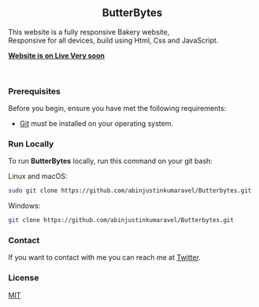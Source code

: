 <div aling="center">
  <h2 align="center">ButterBytes</h2>

  This website is a fully responsive Bakery website, <br />Responsive for all devices, build using Html, Css and JavaScript.

  <a href=""><strong>Website is on Live Very soon </strong></a>

</div>

<br />

### Prerequisites

Before you begin, ensure you have met the following requirements:

* [Git](https://git-scm.com/downloads "Download Git") must be installed on your operating system.

### Run Locally

To run **ButterBytes** locally, run this command on your git bash:

Linux and macOS:

```bash
sudo git clone https://github.com/abinjustinkumaravel/Butterbytes.git
```

Windows:

```bash
git clone https://github.com/abinjustinkumaravel/Butterbytes.git
```

### Contact

If you want to contact with me you can reach me at [Twitter](https://www.twitter.com/Abin_JKV).

### License

[MIT](https://choosealicense.com/licenses/mit/)
